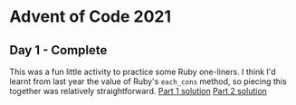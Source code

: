 # Advent of Code 2021

## Day 1 - Complete
This was a fun little activity to practice some Ruby one-liners. I think I'd learnt from last year the value of Ruby's `each_cons` method, so piecing this together was relatively straightforward.
[Part 1 solution](https://github.com/alexpech12/advent-of-code-2021/blob/0dfe73a37ec85bea63c449138abfa81b698491ab/day1/part1.rb)
[Part 2 solution](https://github.com/alexpech12/advent-of-code-2021/blob/0dfe73a37ec85bea63c449138abfa81b698491ab/day1/part2.rb)

